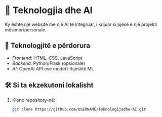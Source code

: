 # 🚀 Teknologjia dhe AI  

Ky është një website me një AI të integruar, i krijuar si pjesë e një projekti mësimor/personale.  

## 🔧 Teknologjitë e përdorura  
- *Frontend*: HTML, CSS, JavaScript  
- *Backend*: Python/Flask (opsionale)  
- *AI*: OpenAI API ose model i thjeshtë ML  

## 🛠 Si ta ekzekutoni lokalisht  
1. Klono repository-në:  
   ```bash
   git clone https://github.com/USERNAME/Teknologijadhe-AI.git 
